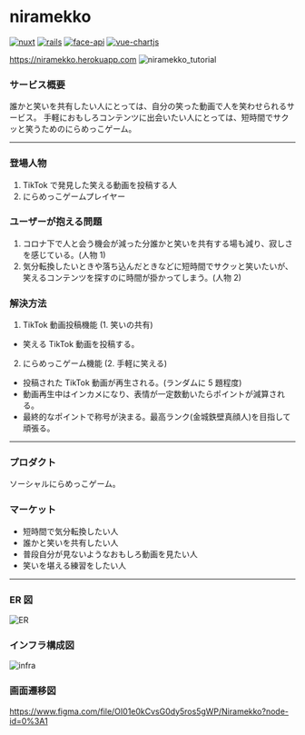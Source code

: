 # niramekko

[![nuxt](https://img.shields.io/badge/Nuxt.js-v2.15.8-00DC82.svg?logo=Nuxt.js&style=flat)](https://www.npmjs.com/package/nuxt/v/2.15.8)
[![rails](https://img.shields.io/badge/Rails-v6.1.4.1-CC0000.svg?logo=rails&style=flat)](https://rubygems.org/gems/rails/versions/6.1.4.1)
[![face-api](https://img.shields.io/badge/face–api.js-v0.22.2-CB3837.svg?logo=npm&style=flat)](https://www.npmjs.com/package/face-api.js/v/0.22.2)
[![vue-chartjs](https://img.shields.io/badge/vue–chartjs-v3.5.1-CB3837.svg?logo=npm&style=flat)](https://www.npmjs.com/package/vue-chartjs/v/3.5.1)

https://niramekko.herokuapp.com
![niramekko_tutorial](https://user-images.githubusercontent.com/81754336/146938002-0dbc2438-56b2-4ced-8c46-ac1023e8c328.gif)

### サービス概要

誰かと笑いを共有したい人にとっては、自分の笑った動画で人を笑わせられるサービス。
手軽におもしろコンテンツに出会いたい人にとっては、短時間でサクッと笑うためのにらめっこゲーム。

---

### 登場人物

1. TikTok で発見した笑える動画を投稿する人
1. にらめっこゲームプレイヤー

### ユーザーが抱える問題

1. コロナ下で人と会う機会が減った分誰かと笑いを共有する場も減り、寂しさを感じている。(人物 1)
1. 気分転換したいときや落ち込んだときなどに短時間でサクッと笑いたいが、笑えるコンテンツを探すのに時間が掛かってしまう。(人物 2)

### 解決方法

1. TikTok 動画投稿機能 (1. 笑いの共有)

- 笑える TikTok 動画を投稿する。

2. にらめっこゲーム機能 (2. 手軽に笑える)

- 投稿された TikTok 動画が再生される。(ランダムに 5 題程度)
- 動画再生中はインカメになり、表情が一定数動いたらポイントが減算される。
- 最終的なポイントで称号が決まる。最高ランク(金城鉄壁真顔人)を目指して頑張る。

---

### プロダクト

ソーシャルにらめっこゲーム。

### マーケット

- 短時間で気分転換したい人
- 誰かと笑いを共有したい人
- 普段自分が見ないようなおもしろ動画を見たい人
- 笑いを堪える練習をしたい人

---

### ER 図

![ER](https://user-images.githubusercontent.com/81754336/149649864-73613b45-ece5-4e89-bd94-0c8f5bc2fbfb.png)

### インフラ構成図

![infra](https://user-images.githubusercontent.com/81754336/146894379-5dd75584-4aad-401c-a008-cad224c4f2b9.png)

### 画面遷移図

https://www.figma.com/file/OI01e0kCvsG0dy5ros5gWP/Niramekko?node-id=0%3A1